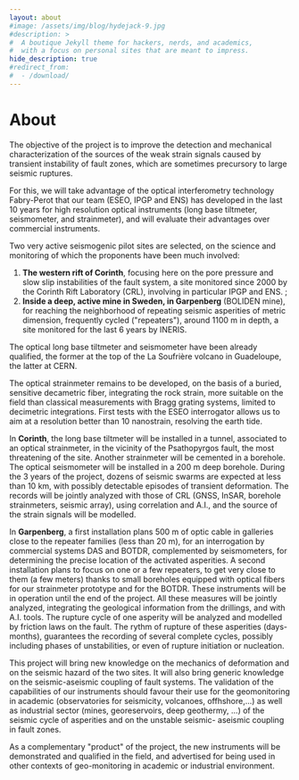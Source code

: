 ```yaml
---
layout: about
#image: /assets/img/blog/hydejack-9.jpg
#description: >
#  A boutique Jekyll theme for hackers, nerds, and academics,
#  with a focus on personal sites that are meant to impress.
hide_description: true
#redirect_from:
#  - /download/
---
```


# About

The objective of the project is to improve the detection and mechanical
characterization of the sources of the weak strain signals caused by transient
instability of fault zones, which are sometimes precursory to large seismic
ruptures.

For this, we will take advantage of the optical interferometry technology
Fabry-Perot that our team (ESEO, IPGP and ENS) has developed in the last 10
years for high resolution optical instruments (long base tiltmeter,
seismometer, and strainmeter), and will evaluate their advantages over
commercial instruments.


Two very active seismogenic pilot sites are selected, on the science and
monitoring of which the proponents have been much involved:

  1. **The western rift of Corinth**, focusing here on the pore pressure and
  slow slip instabilities of the fault system, a site monitored since 2000 by
  the Corinth Rift Laboratory (CRL), involving in particular IPGP and ENS. ;
  2. **Inside a deep, active mine in Sweden, in Garpenberg** (BOLIDEN mine),
  for reaching the neighborhood of repeating seismic asperities of metric
  dimension, frequently cycled ("repeaters"), around 1100 m in depth, a site
  monitored for the last 6 years by INERIS.

The optical long base tiltmeter and seismometer have been already qualified,
the former at the top of the La Soufrière volcano in Guadeloupe, the latter at
CERN.

The optical strainmeter remains to be developed, on the basis of a buried,
sensitive decametric fiber, integrating the rock strain, more suitable on the
field than classical measurements with Bragg grating systems, limited to
decimetric integrations. First tests with the ESEO interrogator allows us to
aim at a resolution better than 10 nanostrain, resolving the earth tide.


In **Corinth**, the long base tiltmeter will be installed in a tunnel,
associated to an optical strainmeter, in the vicinity of the Psathopyrgos
fault, the most threatening of the site. Another strainmeter will be cemented
in a borehole. The optical seismometer will be installed in a 200 m deep
borehole. During the 3 years of the project, dozens of seismic swarms are
expected at less than 10 km, with possibly detectable episodes of transient
deformation. The records will be jointly analyzed with those of CRL (GNSS,
InSAR, borehole strainmeters, seismic array), using correlation and A.I., and
the source of the strain signals will be modelled.


In **Garpenberg**, a first installation plans 500 m of optic cable in galleries
close to the repeater families (less than 20 m), for an interrogation by
commercial systems DAS and BOTDR, complemented by seismometers, for determining
the precise location of the activated asperities. A second installation plans
to focus on one or a few repeaters, to get very close to them (a few meters)
thanks to small boreholes equipped with optical fibers for our strainmeter
prototype and for the BOTDR. These instruments will be in operation until the
end of the project. All these measures will be jointly analyzed, integrating
the geological information from the drillings, and with A.I. tools. The rupture
cycle of one asperity will be analyzed and modelled by friction laws on the
fault. The rythm of rupture of these asperities (days-months), guarantees the
recording of several complete cycles, possibly including phases of
unstabilities, or even of rupture initiation or nucleation.


This project will bring new knowledge on the mechanics of deformation and on
the seismic hazard of the two sites. It will also bring generic knowledge on
the seismic-aseismic coupling of fault systems. The validation of the
capabilities of our instruments should favour their use for the geomonitoring
in academic (observatories for seismicity, volcanoes, offhshore,...) as well as
industrial sector (mines, georeservoirs, deep geothermy, ...) of the seismic
cycle of asperities and on the unstable seismic- aseismic coupling in fault
zones.

As a complementary "product" of the project, the new instruments will be
demonstrated and qualified in the field, and advertised for being used in other
contexts of geo-monitoring in academic or industrial environment.
